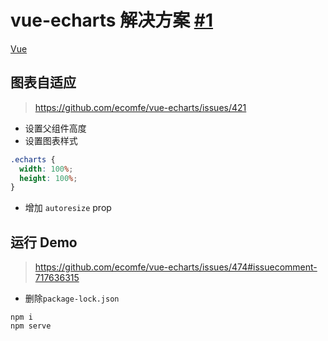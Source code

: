 # vue-echarts 解决方案 [#1](https://github.com/vhxubo/blog/issues/1)

[Vue](https://github.com/vhxubo/blog/issues?q=label:Vue)

## 图表自适应

> https://github.com/ecomfe/vue-echarts/issues/421

- 设置父组件高度
- 设置图表样式

```css
.echarts {
  width: 100%;
  height: 100%;
}
```
- 增加 `autoresize` prop

## 运行 Demo

> https://github.com/ecomfe/vue-echarts/issues/474#issuecomment-717636315

- 删除`package-lock.json`

```
npm i
npm serve
```